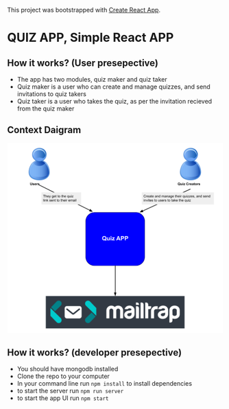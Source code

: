 This project was bootstrapped with [Create React App](https://github.com/facebook/create-react-app).

# QUIZ APP, Simple React APP

## How it works? (User presepective)

- The app has two modules, quiz maker and quiz taker
- Quiz maker is a user who can create and manage quizzes, and send invitations to quiz takers
- Quiz taker is a user who takes the quiz, as per the invitation recieved from the quiz maker

## Context Daigram

![](images/Context-diagrm.png)

## How it works? (developer presepective)

- You should have mongodb installed
- Clone the repo to your computer
- In your command line run `npm install` to install dependencies
- to start the server run `npm run server`
- to start the app UI run `npm start`